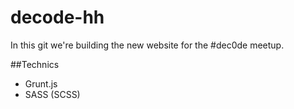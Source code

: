 decode-hh
=========

In this git we're building the new website for the #dec0de meetup.

##Technics
- Grunt.js
- SASS (SCSS)
